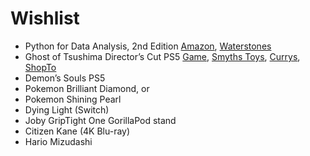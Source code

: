 # Wishlist

- Python for Data Analysis, 2nd Edition [Amazon](https://www.amazon.co.uk/Python-Data-Analysis-Wes-Mckinney/dp/1491957662), [Waterstones](https://www.waterstones.com/book/python-for-data-analysis-2e/wes-mckinney/9781491957660)
- Ghost of Tsushima Director’s Cut PS5 [Game](https://www.game.co.uk/en/ghost-of-tsushima-directors-cut-2858116), [Smyths Toys](https://www.smythstoys.com/uk/en-gb/video-games-and-tablets/playstation-5/playstation-5-games/ghost-of-tsushima-director-s-cut-ps5/p/202411), [Currys](https://www.currys.co.uk/gbuk/gaming/console-gaming/games/playstation-ghost-of-tsushima-director-s-cut-ps5-10227844-pdt.html), [ShopTo](https://www.shopto.net/en/ps5gh11-ghost-of-tsushima-director-s-cut-p1148775/)
- Demon’s Souls PS5
- Pokemon Brilliant Diamond, or
- Pokemon Shining Pearl
- Dying Light (Switch)
- Joby GripTight One GorillaPod stand
- Citizen Kane (4K Blu-ray)
- Hario Mizudashi
